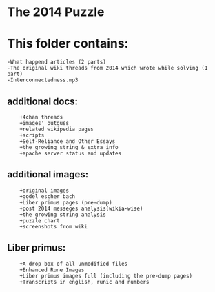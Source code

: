 # The 2014 Puzzle

# This folder contains:

	-What happend articles (2 parts)
	-The original wiki threads from 2014 which wrote while solving (1 part)
	-Interconnectedness.mp3
  
## additional docs:
		+4chan threads
		+images' outguss
		+related wikipedia pages
		+scripts
		+Self-Reliance and Other Essays
		+the growing string & extra info
		+apache server status and updates
## additional images:
		+original images
		+godel escher bach
		+Liber primus pages (pre-dump)
		+post 2014 messeges analysis(wikia-wise)
		+the growing string analysis
		+puzzle chart
		+screenshots from wiki
## Liber primus:
		+A drop box of all unmodified files
		+Enhanced Rune Images
		+Liber primus images full (including the pre-dump pages)
		+Transcripts in english, runic and numbers

